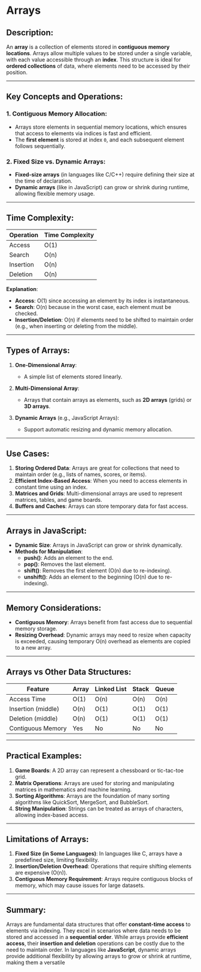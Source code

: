 # Arrays

## Description:
An **array** is a collection of elements stored in **contiguous memory locations**. Arrays allow multiple values to be stored under a single variable, with each value accessible through an **index**. This structure is ideal for **ordered collections** of data, where elements need to be accessed by their position.

---

## Key Concepts and Operations:

### 1. **Contiguous Memory Allocation**:
- Arrays store elements in sequential memory locations, which ensures that access to elements via indices is fast and efficient.
- The **first element** is stored at index `0`, and each subsequent element follows sequentially.

### 2. **Fixed Size vs. Dynamic Arrays**:
- **Fixed-size arrays** (in languages like C/C++) require defining their size at the time of declaration.
- **Dynamic arrays** (like in JavaScript) can grow or shrink during runtime, allowing flexible memory usage.

---

## Time Complexity:

| Operation  | Time Complexity |
|------------|-----------------|
| Access     | O(1)            |
| Search     | O(n)            |
| Insertion  | O(n)            |
| Deletion   | O(n)            |

**Explanation**:
- **Access**: O(1) since accessing an element by its index is instantaneous.
- **Search**: O(n) because in the worst case, each element must be checked.
- **Insertion/Deletion**: O(n) if elements need to be shifted to maintain order (e.g., when inserting or deleting from the middle).

---

## Types of Arrays:
1. **One-Dimensional Array**:
    - A simple list of elements stored linearly.

2. **Multi-Dimensional Array**:
    - Arrays that contain arrays as elements, such as **2D arrays** (grids) or **3D arrays**.

3. **Dynamic Arrays** (e.g., JavaScript Arrays):
    - Support automatic resizing and dynamic memory allocation.

---

## Use Cases:
1. **Storing Ordered Data**: Arrays are great for collections that need to maintain order (e.g., lists of names, scores, or items).
2. **Efficient Index-Based Access**: When you need to access elements in constant time using an index.
3. **Matrices and Grids**: Multi-dimensional arrays are used to represent matrices, tables, and game boards.
4. **Buffers and Caches**: Arrays can store temporary data for fast access.

---

## Arrays in JavaScript:
- **Dynamic Size**: Arrays in JavaScript can grow or shrink dynamically.
- **Methods for Manipulation**:
    - **push()**: Adds an element to the end.
    - **pop()**: Removes the last element.
    - **shift()**: Removes the first element (O(n) due to re-indexing).
    - **unshift()**: Adds an element to the beginning (O(n) due to re-indexing).

---

## Memory Considerations:
- **Contiguous Memory**: Arrays benefit from fast access due to sequential memory storage.
- **Resizing Overhead**: Dynamic arrays may need to resize when capacity is exceeded, causing temporary O(n) overhead as elements are copied to a new array.

---

## Arrays vs Other Data Structures:

| Feature           | Array             | Linked List        | Stack             | Queue             |
|-------------------|-------------------|--------------------|------------------|------------------|
| Access Time       | O(1)              | O(n)               | O(n)             | O(n)             |
| Insertion (middle)| O(n)              | O(1)               | O(1)             | O(1)             |
| Deletion (middle) | O(n)              | O(1)               | O(1)             | O(1)             |
| Contiguous Memory | Yes               | No                 | No               | No               |

---

## Practical Examples:
1. **Game Boards**: A 2D array can represent a chessboard or tic-tac-toe grid.
2. **Matrix Operations**: Arrays are used for storing and manipulating matrices in mathematics and machine learning.
3. **Sorting Algorithms**: Arrays are the foundation of many sorting algorithms like QuickSort, MergeSort, and BubbleSort.
4. **String Manipulation**: Strings can be treated as arrays of characters, allowing index-based access.

---

## Limitations of Arrays:
1. **Fixed Size (in Some Languages)**: In languages like C, arrays have a predefined size, limiting flexibility.
2. **Insertion/Deletion Overhead**: Operations that require shifting elements are expensive (O(n)).
3. **Contiguous Memory Requirement**: Arrays require contiguous blocks of memory, which may cause issues for large datasets.

---

## Summary:
Arrays are fundamental data structures that offer **constant-time access** to elements via indexing. They excel in scenarios where data needs to be stored and accessed in a **sequential order**. While arrays provide **efficient access**, their **insertion and deletion** operations can be costly due to the need to maintain order. In languages like **JavaScript**, dynamic arrays provide additional flexibility by allowing arrays to grow or shrink at runtime, making them a versatile
